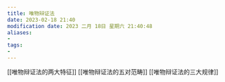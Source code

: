 ```yaml
---
title: 唯物辩证法
date: 2023-02-18 21:40
modification date: 2023 二月 18日 星期六 21:40:48
aliases: 
- 
tags: 
- 
---
```


[[唯物辩证法的两大特征]]
[[唯物辩证法的五对范畴]]
[[唯物辩证法的三大规律]]
